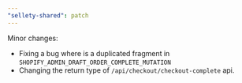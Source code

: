 ```yaml
---
"sellety-shared": patch
---
```


Minor changes:

- Fixing a bug where is a duplicated fragment in `SHOPIFY_ADMIN_DRAFT_ORDER_COMPLETE_MUTATION`
- Changing the return type of `/api/checkout/checkout-complete` api.
